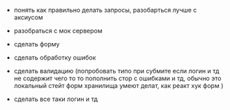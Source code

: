 - понять как правильно делать запросы, разобарться лучше с аксиусом

- разобраться с мок сервером

- сделать форму

- сделать обработку ошибок

- сделать валидацию (попробовать типо при субмите если логин и тд не содержит чего то то пополнить стор с ошибками и тд, обычно это локальный стейт форм хранилища умеют делат, как реакт хук форм )

- сделать все таки логин и тд
